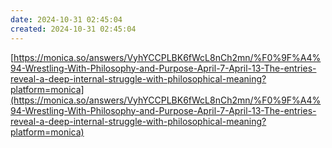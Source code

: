 ```yaml
---
date: 2024-10-31 02:45:04
created: 2024-10-31 02:45:04
---
```


[https://monica.so/answers/VyhYCCPLBK6fWcL8nCh2mn/%F0%9F%A4%94-Wrestling-With-Philosophy-and-Purpose-April-7-April-13-The-entries-reveal-a-deep-internal-struggle-with-philosophical-meaning?platform=monica](https://monica.so/answers/VyhYCCPLBK6fWcL8nCh2mn/%F0%9F%A4%94-Wrestling-With-Philosophy-and-Purpose-April-7-April-13-The-entries-reveal-a-deep-internal-struggle-with-philosophical-meaning?platform=monica)